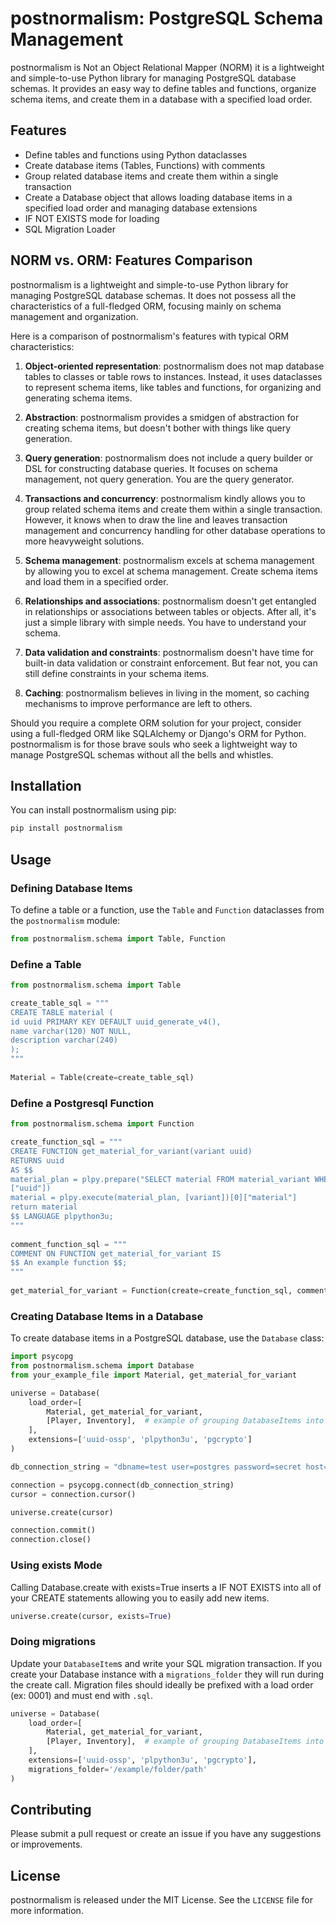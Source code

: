 # postnormalism: PostgreSQL Schema Management  
  
postnormalism is Not an Object Relational Mapper (NORM) it is a lightweight and simple-to-use Python library for managing PostgreSQL database schemas. It provides an easy way to define tables and functions, organize schema items, and create them in a database with a specified load order.  
  
## Features  
  
- Define tables and functions using Python dataclasses  
- Create database items (Tables, Functions) with comments
- Group related database items and create them within a single transaction  
- Create a Database object that allows loading database items in a specified load order and managing database extensions
- IF NOT EXISTS mode for loading
- SQL Migration Loader

  
## NORM vs. ORM: Features Comparison  
  
postnormalism is a lightweight and simple-to-use Python library for managing PostgreSQL database schemas. It does not possess all the characteristics of a full-fledged ORM, focusing mainly on schema management and organization.  
  
Here is a comparison of postnormalism's features with typical ORM characteristics:  
  
1. **Object-oriented representation**: postnormalism does not map database tables to classes or table rows to instances. Instead, it uses dataclasses to represent schema items, like tables and functions, for organizing and generating schema items.  
  
2. **Abstraction**: postnormalism provides a smidgen of abstraction for creating schema items, but doesn't bother with things like query generation.    
  
3. **Query generation**: postnormalism does not include a query builder or DSL for constructing database queries. It focuses on schema management, not query generation.  You are the query generator.
  
4. **Transactions and concurrency**: postnormalism kindly allows you to group related schema items and create them within a single transaction. However, it knows when to draw the line and leaves transaction management and concurrency handling for other database operations to more heavyweight solutions.  
  
5. **Schema management**: postnormalism excels at schema management by allowing you to excel at schema management. Create schema items and load them in a specified order.  
  
6. **Relationships and associations**: postnormalism doesn't get entangled in relationships or associations between tables or objects. After all, it's just a simple library with simple needs.  You have to understand your schema.
  
7. **Data validation and constraints**: postnormalism doesn't have time for built-in data validation or constraint enforcement. But fear not, you can still define constraints in your schema items.
  
8. **Caching**: postnormalism believes in living in the moment, so caching mechanisms to improve performance are left to others.  
  
Should you require a complete ORM solution for your project, consider using a full-fledged ORM like SQLAlchemy or Django's ORM for Python. postnormalism is for those brave souls who seek a lightweight way to manage PostgreSQL schemas without all the bells and whistles.  
  
## Installation  
  
You can install postnormalism using pip:  
  
```sh  
pip install postnormalism  
```  
  
## Usage  
  
### Defining Database Items  
  
To define a table or a function, use the `Table` and `Function` dataclasses from the `postnormalism` module:  
  
```python  
from postnormalism.schema import Table, Function  
```
  
### Define a Table
```python
from postnormalism.schema import Table

create_table_sql = """  
CREATE TABLE material (  
id uuid PRIMARY KEY DEFAULT uuid_generate_v4(),  
name varchar(120) NOT NULL,  
description varchar(240)  
);  
"""  
  
Material = Table(create=create_table_sql)  
```
  
### Define a Postgresql Function  
```python
from postnormalism.schema import Function

create_function_sql = """  
CREATE FUNCTION get_material_for_variant(variant uuid)  
RETURNS uuid  
AS $$  
material_plan = plpy.prepare("SELECT material FROM material_variant WHERE id = $1",  
["uuid"])  
material = plpy.execute(material_plan, [variant])[0]["material"]  
return material  
$$ LANGUAGE plpython3u;  
"""  
  
comment_function_sql = """  
COMMENT ON FUNCTION get_material_for_variant IS  
$$ An example function $$;  
"""  
  
get_material_for_variant = Function(create=create_function_sql, comment=comment_function_sql)  
```  
  
### Creating Database Items in a Database  
  
To create database items in a PostgreSQL database, use the `Database` class:  
  
```python  
import psycopg  
from postnormalism.schema import Database
from your_example_file import Material, get_material_for_variant

universe = Database(
    load_order=[
        Material, get_material_for_variant,
        [Player, Inventory],  # example of grouping DatabaseItems into a transaction
    ],
    extensions=['uuid-ossp', 'plpython3u', 'pgcrypto']
)

db_connection_string = "dbname=test user=postgres password=secret host=localhost port=port"  

connection = psycopg.connect(db_connection_string)  
cursor = connection.cursor()  

universe.create(cursor)  

connection.commit()  
connection.close()  
```  

### Using exists Mode
Calling Database.create with exists=True inserts a IF NOT EXISTS into all of your CREATE statements allowing you to easily add new items.

```python
universe.create(cursor, exists=True)
```

### Doing migrations
Update your `DatabaseItem`s and write your SQL migration transaction.  If you create your Database instance with 
a `migrations_folder` they will run during the create call.  Migration files should ideally be prefixed with a 
load order (ex: 0001) and must end with `.sql`.

```python
universe = Database(
    load_order=[
        Material, get_material_for_variant,
        [Player, Inventory],  # example of grouping DatabaseItems into a transaction
    ],
    extensions=['uuid-ossp', 'plpython3u', 'pgcrypto'],
    migrations_folder='/example/folder/path'
)

```


## Contributing  
  
Please submit a pull request or create an issue if you have any suggestions or improvements.  
  
## License  
  
postnormalism is released under the MIT License. See the `LICENSE` file for more information.
